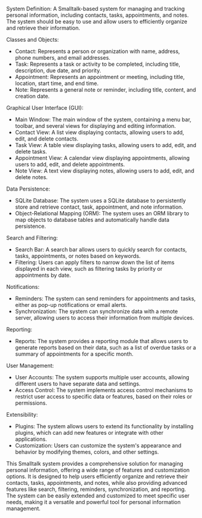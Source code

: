 System Definition:
A Smalltalk-based system for managing and tracking personal information, including contacts, tasks, appointments, and notes. The system should be easy to use and allow users to efficiently organize and retrieve their information.

Classes and Objects:
- Contact: Represents a person or organization with name, address, phone numbers, and email addresses.
- Task: Represents a task or activity to be completed, including title, description, due date, and priority.
- Appointment: Represents an appointment or meeting, including title, location, start time, and end time.
- Note: Represents a general note or reminder, including title, content, and creation date.

Graphical User Interface (GUI):
- Main Window: The main window of the system, containing a menu bar, toolbar, and several views for displaying and editing information.
- Contact View: A list view displaying contacts, allowing users to add, edit, and delete contacts.
- Task View: A table view displaying tasks, allowing users to add, edit, and delete tasks.
- Appointment View: A calendar view displaying appointments, allowing users to add, edit, and delete appointments.
- Note View: A text view displaying notes, allowing users to add, edit, and delete notes.

Data Persistence:
- SQLite Database: The system uses a SQLite database to persistently store and retrieve contact, task, appointment, and note information.
- Object-Relational Mapping (ORM): The system uses an ORM library to map objects to database tables and automatically handle data persistence.

Search and Filtering:
- Search Bar: A search bar allows users to quickly search for contacts, tasks, appointments, or notes based on keywords.
- Filtering: Users can apply filters to narrow down the list of items displayed in each view, such as filtering tasks by priority or appointments by date.

Notifications:
- Reminders: The system can send reminders for appointments and tasks, either as pop-up notifications or email alerts.
- Synchronization: The system can synchronize data with a remote server, allowing users to access their information from multiple devices.

Reporting:
- Reports: The system provides a reporting module that allows users to generate reports based on their data, such as a list of overdue tasks or a summary of appointments for a specific month.

User Management:
- User Accounts: The system supports multiple user accounts, allowing different users to have separate data and settings.
- Access Control: The system implements access control mechanisms to restrict user access to specific data or features, based on their roles or permissions.

Extensibility:
- Plugins: The system allows users to extend its functionality by installing plugins, which can add new features or integrate with other applications.
- Customization: Users can customize the system's appearance and behavior by modifying themes, colors, and other settings.

This Smalltalk system provides a comprehensive solution for managing personal information, offering a wide range of features and customization options. It is designed to help users efficiently organize and retrieve their contacts, tasks, appointments, and notes, while also providing advanced features like search, filtering, reminders, synchronization, and reporting. The system can be easily extended and customized to meet specific user needs, making it a versatile and powerful tool for personal information management.